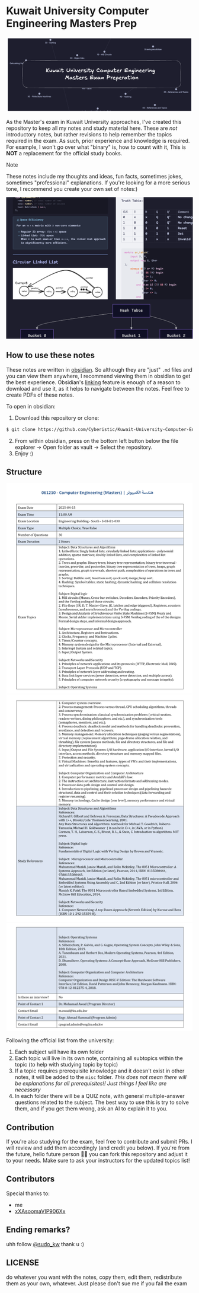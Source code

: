 # Kuwait University Computer Engineering Masters Prep

![attachments/README-HEADER.png](attachments/README-HEADER.png)

As the Master's exam in Kuwait University approaches, I've created this repository to keep all my notes and study material here. These are _not_ introductory notes, but rather revisions to help remember the topics required in the exam. As such, prior experience and knowledge is required. For example, I won't go over what "binary" is, how to count with it, This is **NOT** a replacement for the official study books.

> [!Note]
> These notes include my thoughts and ideas, fun facts, sometimes jokes, sometimes "professional" explanations.
> If you're looking for a more serious tone, I recommend you create your own set of notes:)

![attachments/Notes-Preview.png](attachments/Notes-Preview.png)

## How to use these notes

These notes are written in [obsidian](https://obsidian.md/). So although they are "just" `.md` files and you can view them anywhere, I recommend viewing them in obsidian to get the best experience. Obsidian's [linking](https://help.obsidian.md/links) feature is enough of a reason to download and use it, as it helps to navigate between the notes. Feel free to create PDFs of these notes.

To open in obsidian:

1. Download this repository or clone:

```bash
$ git clone https://github.com/Cyberistic/Kuwait-University-Computer-Engineering-Masters-Prep-2025
```

2. From within obsidian, press on the bottom left button below the file explorer -> Open folder as vault -> Select the repository.
3. Enjoy :)

## Structure

![Official-List.jpeg](attachments/Official-List.jpeg)
![Official-List-1.jpeg](attachments/Official-List-1.jpeg)
![Official-List-2.jpeg](attachments/Official-List-2.jpeg)

Following the official list from the university:

1. Each subject will have its own folder
2. Each topic will live in its own note, containing all subtopics within the topic (to help with studying topic by topic)
3. If a topic requires prerequisite knowledge and it doesn't exist in other notes, it will be added to the `misc` folder. _This does not mean there will be explanations for all prerequisites!! Just things I feel like are necessary_
4. In each folder there will be a QUIZ note, with general multiple-answer questions related to the subject. The best way to use this is try to solve them, and if you get them wrong, ask an AI to explain it to you.

## Contribution

If you're also studying for the exam, feel free to contribute and submit PRs. I will review and add them accordingly (and credit you below). If you're from the future, hello future person 👋🏻 you can fork this repository and adjust it to your needs. Make sure to ask your instructors for the updated topics list!

## Contributors

Special thanks to:

- me
- [xXAsoomaVIP906Xx](https://github.com/ProjectCodeKw)

## Ending remarks?

uhh follow [@sudo_kw](https://instagram.com/@sudo_kw) thank u :)

## LICENSE

do whatever you want with the notes, copy them, edit them, redistribute them as your own, whatever. Just please don't sue me if you fail the exam
